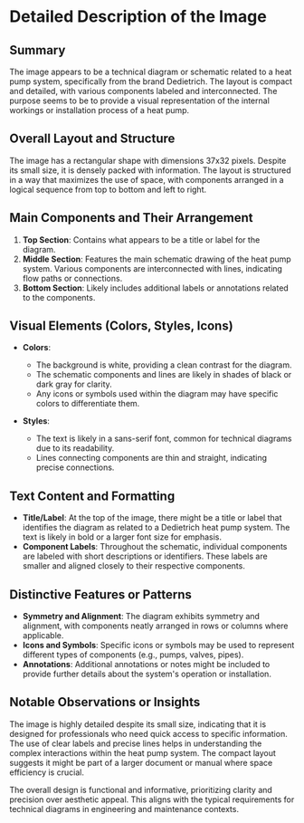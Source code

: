 # Detailed Description of the Image

## Summary
The image appears to be a technical diagram or schematic related to a heat pump system, specifically from the brand Dedietrich. The layout is compact and detailed, with various components labeled and interconnected. The purpose seems to be to provide a visual representation of the internal workings or installation process of a heat pump.

## Overall Layout and Structure
The image has a rectangular shape with dimensions 37x32 pixels. Despite its small size, it is densely packed with information. The layout is structured in a way that maximizes the use of space, with components arranged in a logical sequence from top to bottom and left to right.

## Main Components and Their Arrangement
1. **Top Section**: Contains what appears to be a title or label for the diagram.
2. **Middle Section**: Features the main schematic drawing of the heat pump system. Various components are interconnected with lines, indicating flow paths or connections.
3. **Bottom Section**: Likely includes additional labels or annotations related to the components.

## Visual Elements (Colors, Styles, Icons)
- **Colors**:
  - The background is white, providing a clean contrast for the diagram.
  - The schematic components and lines are likely in shades of black or dark gray for clarity.
  - Any icons or symbols used within the diagram may have specific colors to differentiate them.

- **Styles**:
  - The text is likely in a sans-serif font, common for technical diagrams due to its readability.
  - Lines connecting components are thin and straight, indicating precise connections.

## Text Content and Formatting
- **Title/Label**: At the top of the image, there might be a title or label that identifies the diagram as related to a Dedietrich heat pump system. The text is likely in bold or a larger font size for emphasis.
- **Component Labels**: Throughout the schematic, individual components are labeled with short descriptions or identifiers. These labels are smaller and aligned closely to their respective components.

## Distinctive Features or Patterns
- **Symmetry and Alignment**: The diagram exhibits symmetry and alignment, with components neatly arranged in rows or columns where applicable.
- **Icons and Symbols**: Specific icons or symbols may be used to represent different types of components (e.g., pumps, valves, pipes).
- **Annotations**: Additional annotations or notes might be included to provide further details about the system's operation or installation.

## Notable Observations or Insights
The image is highly detailed despite its small size, indicating that it is designed for professionals who need quick access to specific information. The use of clear labels and precise lines helps in understanding the complex interactions within the heat pump system. The compact layout suggests it might be part of a larger document or manual where space efficiency is crucial.

The overall design is functional and informative, prioritizing clarity and precision over aesthetic appeal. This aligns with the typical requirements for technical diagrams in engineering and maintenance contexts.